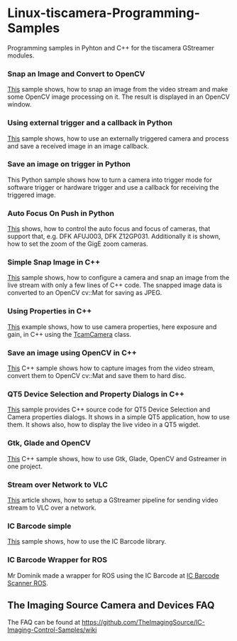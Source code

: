 # Linux-tiscamera-Programming-Samples
Programming samples in Pyhton and C++ for the tiscamera GStreamer modules.

### Snap an Image and Convert to OpenCV
[This](https://github.com/TheImagingSource/Linux-tiscamera-Programming-Samples/tree/master/Snap%20an%20Image%20and%20convert%20to%20OpenCV%20in%20Python#snap-an-image-and-convert-to-opencv) sample shows, how to snap an image from the video stream and make some OpenCV image processing on it. The result is displayed in an OpenCV window.

### Using external trigger and a callback in Python
[This](https://github.com/TheImagingSource/Linux-tiscamera-Programming-Samples/tree/master/Using%20external%20trigger%20and%20callback%20in%20Python#using-external-trigger-and-a-callback) sample shows, how to use an externally triggered camera and process and save a received image in an image callback.

### Save an image on trigger in Python
This Python sample shows how to turn a camera into trigger mode for software trigger or hardware trigger and use a callback for receiving the triggered image. 

### Auto Focus On Push in Python
[This](https://github.com/TheImagingSource/Linux-tiscamera-Programming-Samples/tree/master/Auto%20Focus%20On%20Push%20in%20Python#auto-focus-on-push-in-pyhton) shows, how to control the auto focus and focus of cameras, that support that, e.g. DFK AFUJ003, DFK Z12GP031. Additionally it is shown, how to set the zoom of the GigE zoom cameras.

### Simple Snap Image in C++
[This](https://github.com/TheImagingSource/Linux-tiscamera-Programming-Samples/tree/master/Simple%20Snap%20Image%20in%20C%2B%2B#simple-snap-image-c) sample shows, how to configure a camera and snap an image from the live stream with only a few lines of C++ code. The snapped image data is converted to an OpenCV cv::Mat for saving as JPEG.

### Using Properties in C++
[This](https://github.com/TheImagingSource/Linux-tiscamera-Programming-Samples/tree/master/Using%20Properties%20in%20C%2B%2B#using-properties-in-c) example shows, how to use camera properties, here exposure and gain, in C++ using the [TcamCamera](https://github.com/TheImagingSource/tiscamera/tree/master/examples/cpp/common) class.

### Save an image using OpenCV in C++
[This](https://github.com/TheImagingSource/Linux-tiscamera-Programming-Samples/tree/master/Save%20an%20image%20using%20OpenCV%20in%20C%2B%2B) C++ sample shows how to capture images from the video stream, convert them to OpenCV cv::Mat and save them to hard disc.

### QT5 Device Selection and Property Dialogs in C++
[This](https://github.com/TheImagingSource/Linux-tiscamera-Programming-Samples/tree/master/QT5%20Device%20Selection%20and%20Property%20Dialogs%20in%20C%2B%2B) sample provides C++ source code for QT5 Device Selection and Camera properties dialogs. It shows in a simple QT5 application, how to use them. It shows also, how to display the live video in a QT5 wigdet.

### Gtk, Glade and OpenCV
[This](https://github.com/TheImagingSource/Linux-tiscamera-Programming-Samples/tree/master/Use%20GtK%20Glade%20Dand%20OpenCV) C++ sample shows, how to use Gtk, Glade, OpenCV and Gstreamer in one project.

### Stream over Network to VLC
[This](https://github.com/TheImagingSource/Linux-tiscamera-Programming-Samples/tree/master/Stream%20over%20Network%20to%20VLC#stream-over-network-to-vlc) article shows, how to setup a GStreamer pipeline for sending video stream to VLC over a network.

### IC Barcode simple
[This](https://github.com/TheImagingSource/Linux-tiscamera-Programming-Samples/tree/master/IC%20Barcode%20Simple) sample shows, how to use the IC Barcode library.

### IC Barcode Wrapper for ROS
Mr Dominik made a wrapper for ROS using the IC Barcode at [IC Barcode Scanner ROS](https://github.com/fkie/ic_barcode_scanner).

## The Imaging Source Camera and Devices FAQ
The FAQ can be found at https://github.com/TheImagingSource/IC-Imaging-Control-Samples/wiki


